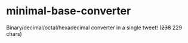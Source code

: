 # minimal-base-converter

Binary/decimal/octal/hexadecimal converter in a single tweet! (~~238~~ 229 chars)
